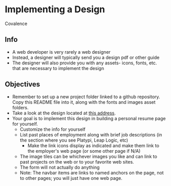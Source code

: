 # Implementing a Design
Covalence

## Info
* A web developer is very rarely a web designer
* Instead, a designer will typically send you a design pdf or other guide
* The designer will also provide you with any assets- icons, fonts, etc. that are necessary to implement the design

## Objectives
* Remember to set up a new project folder linked to a github repository. Copy this README file into it, along with the fonts and images asset folders.
* Take a look at the design located at [this address](https://projects.invisionapp.com/share/H2A4K6WUD#/screens/215414516_Resume).
* Your goal is to implement this design in building a personal resume page for yourself.
  * Customize the info for yourself
  * List past places of employment along with brief job descriptions (in the section where you see Platypi, Leap Logic, etc)
    * Make the link icons display as indicated and make them link to the employer's web page (or some other page if N/A)
  * The image tiles can be whichever images you like and can link to past projects on the web or to your favorite web sites.
  * The form will not actually do anything
  * Note: The navbar items are links to named anchors on the page, not to other pages; you will just have one web page.
